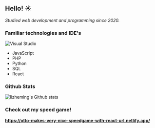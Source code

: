 ## Hello! ☀️

*Studied web development and programming since 2020.*

### Familiar technologies and IDE's

<a target="_blank"><img alt="Visual Studio" src="https://img.shields.io/badge/Visual%20Studio-%2312100E.svg?logo=visual-studio&style=for-the-badge&logoColor=purple"/></a>

  - JavaScript
  - PHP 
  - Python 
  - SQL 
  - React


### Github Stats

![lizheming's Github stats](https://github-readme-stats.vercel.app/api?username=otdot&show_icons=true)


### Check out my speed game!

**https://otto-makes-very-nice-speedgame-with-react-url.netlify.app/**
<!--
**otdot/otdot** is a ✨ _special_ ✨ repository because its `README.md` (this file) appears on your GitHub profile.

Here are some ideas to get you started:

- 🔭 I’m currently working on ...
- 🌱 I’m currently learning ...
- 👯 I’m looking to collaborate on ...
- 🤔 I’m looking for help with ...
- 💬 Ask me about ...
- 📫 How to reach me: ...
- 😄 Pronouns: ...
- ⚡ Fun fact: ...
-->
